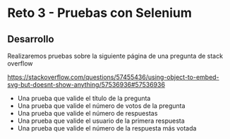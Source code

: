 # Reto 3 - Pruebas con Selenium

## Desarrollo

Realizaremos pruebas sobre la siguiente página de una pregunta de stack overflow

https://stackoverflow.com/questions/57455436/using-object-to-embed-svg-but-doesnt-show-anything/57536936#57536936

- Una prueba que valide el título de la pregunta
- Una prueba que valide el número de votos de la pregunta
- Una prueba que valide el número de respuestas
- Una prueba que valide el usuario de la primera respuesta
- Una prueba que valide el número de la respuesta más votada 